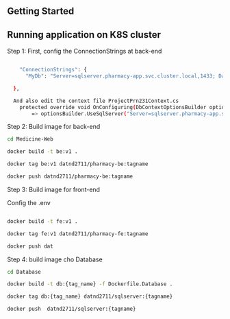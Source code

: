 ## Getting Started

## Running application on K8S cluster

Step 1: First, config the ConnectionStrings at back-end

```bash

    "ConnectionStrings": {
      "MyDb": "Server=sqlserver.pharmacy-app.svc.cluster.local,1433; Database=MedicineWeb; User Id=sa; Password=DatLaid234555@Xy; MultipleActiveResultSets=true; TrustServerCertificate=True"

  },

  And also edit the context file ProjectPrn231Context.cs
    protected override void OnConfiguring(DbContextOptionsBuilder optionsBuilder)
        => optionsBuilder.UseSqlServer("Server=sqlserver.pharmacy-app.svc.cluster.local,1433; Database=MedicineWeb; User Id=sa; Password=DatLaid234555@Xy; MultipleActiveResultSets=true; TrustServerCertificate=True");


```

Step 2: Build image for back-end
```bash
cd Medicine-Web

docker build -t be:v1 .

docker tag be:v1 datnd2711/pharmacy-be:tagname

docker push datnd2711/pharmacy-be:tagname

```

Step 3: Build image for front-end

Config the .env 
```bash


```



```bash
docker build -t fe:v1 .

docker tag fe:v1 datnd2711/pharmacy-fe:tagname

docker push dat
```


Step 4: build image cho Database

```bash
cd Database

docker build -t db:{tag_name} -f Dockerfile.Database .

docker tag db:{tag_name} datnd2711/sqlserver:{tagname}

docker push  datnd2711/sqlserver:{tagname}

```
